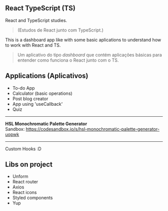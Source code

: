 React TypeScript (TS)
---
React and TypeScript studies.
> (Estudos de React junto com TypeScript.)

This is a dashboard app like with some basic aplications to understand how to work with React and TS.
> Um aplicativo do tipo *dashboard* que contém aplicações básicas para entender como funciona o React junto com o TS.


Applications (Aplicativos)
---

- To-do App
- Calculator (basic operations)
- Post blog creator
- App using 'useCallback'
- Quiz

---
**HSL Monochromatic Palette Generator** <br>
Sandbox: https://codesandbox.io/s/hsl-monochromatic-palette-generator-uopwk

---
Custom Hooks :D


Libs on project 
---
- Unform
- React router
- Axios
- React icons
- Styled components
- Yup
